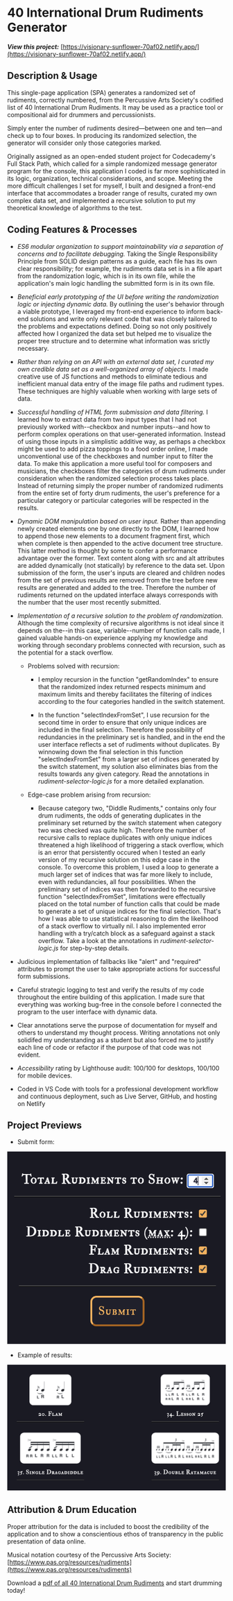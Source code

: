 # 40 International Drum Rudiments Generator

**_View this project:_** [https://visionary-sunflower-70af02.netlify.app/](https://visionary-sunflower-70af02.netlify.app/)

## Description & Usage

This single-page application (SPA) generates a randomized set of rudiments, correctly numbered, from the Percussive Arts Society's codified list of 40 International Drum Rudiments. It may be used as a practice tool or compositional aid for drummers and percussionists.

Simply enter the number of rudiments desired—between one and ten—and check up to four boxes. In producing its randomized selection, the generator will consider only those categories marked.

Originally assigned as an open-ended student project for Codecademy's Full Stack Path, which called for a simple randomized message generator program for the console, this application I coded is far more sophisticated in its logic, organization, technical considerations, and scope. Meeting the more difficult challenges I set for myself, I built and designed a front-end interface that accommodates a broader range of results, curated my own complex data set, and implemented a recursive solution to put my theoretical knowledge of algorithms to the test.

## Coding Features & Processes

- _ES6 modular organization to support maintainability via a separation of concerns and to facilitate debugging._ Taking the Single Responsibility Principle from SOLID design patterns as a guide, each file has its own clear responsibility; for example, the rudiments data set is in a file apart from the randomization logic, which is in its own file, while the application's main logic handling the submitted form is in its own file.

- _Beneficial early prototyping of the UI before writing the randomization logic or injecting dynamic data._ By outlining the user's behavior through a viable prototype, I leveraged my front-end experience to inform back-end solutions and write only relevant code that was closely tailored to the problems and expectations defined. Doing so not only positively affected how I organized the data set but helped me to visualize the proper tree structure and to determine what information was srictly necessary.

- _Rather than relying on an API with an external data set, I curated my own credible data set as a well-organized array of objects._ I made creative use of JS functions and methods to eliminate tedious and inefficient manual data entry of the image file paths and rudiment types. These techniques are highly valuable when working with large sets of data.

- _Successful handling of HTML form submission and data filtering._ I learned how to extract data from two input types that I had not previously worked with--checkbox and number inputs--and how to perform complex operations on that user-generated information. Instead of using those inputs in a simplistic additive way, as perhaps a checkbox might be used to add pizza toppings to a food order online, I made unconventional use of the checkboxes and number input to filter the data. To make this application a more useful tool for composers and musicians, the checkboxes filter the categories of drum rudiments under consideration when the randomized selection process takes place. Instead of returning simply the proper number of randomized rudiments from the entire set of forty drum rudiments, the user's preference for a particular category or particular categories will be respected in the results.

- _Dynamic DOM manipulation based on user input._ Rather than appending newly created elements one by one directly to the DOM, I learned how to append those new elements to a document fragment first, which when complete is then appended to the active document tree structure. This latter method is thought by some to confer a performance advantage over the former. Text content along with src and alt attributes are added dynamically (not statically) by reference to the data set. Upon submission of the form, the user's inputs are cleared and children nodes from the set of previous results are removed from the tree before new results are generated and added to the tree. Therefore the number of rudiments returned on the updated interface always corresponds with the number that the user most recently submitted.

- _Implementation of a recursive solution to the problem of randomization._ Although the time complexity of recursive algorithms is not ideal since it depends on the--in this case, variable--number of function calls made, I gained valuable hands-on experience applying my knowledge and working through secondary problems connected with recursion, such as the potential for a stack overflow.

  - Problems solved with recursion:

    - I employ recursion in the function "getRandomIndex" to ensure that the randomized index returned respects minimum and maximum limits and thereby facilitates the filtering of indices according to the four categories handled in the switch statement.

    - In the function "selectIndexFromSet", I use recursion for the second time in order to ensure that only unique indices are included in the final selection. Therefore the possibility of redundancies in the preliminary set is handled, and in the end the user interface reflects a set of rudiments without duplicates. By winnowing down the final selection in this function "selectIndexFromSet" from a larger set of indices generated by the switch statement, my solution also eliminates bias from the results towards any given category. Read the annotations in _rudiment-selector-logic.js_ for a more detailed explanation.

  - Edge-case problem arising from recursion:

    - Because category two, "Diddle Rudiments," contains only four drum rudiments, the odds of generating duplicates in the preliminary set returned by the switch statement when category two was checked was quite high. Therefore the number of recursive calls to replace duplicates with only unique indices threatened a high likelihood of triggering a stack overflow, which is an error that persistently occured when I tested an early version of my recursive solution on this edge case in the console. To overcome this problem, I used a loop to generate a much larger set of indices that was far more likely to include, even with redundancies, all four possibilities. When the preliminary set of indices was then forwarded to the recursive function "selectIndexFromSet", limitations were effectually placed on the total number of function calls that could be made to generate a set of unique indices for the final selection. That's how I was able to use statistical reasoning to dim the likelihood of a stack overflow to virtually nil. I also implemented error handling with a try/catch block as a safeguard against a stack overflow. Take a look at the annotations in _rudiment-selector-logic.js_ for step-by-step details.

- Judicious implementation of fallbacks like "alert" and "required" attributes to prompt the user to take appropriate actions for successful form submissions.

- Careful strategic logging to test and verify the results of my code throughout the entire building of this application. I made sure that everything was working bug-free in the console before I connected the program to the user interface with dynamic data.

- Clear annotations serve the purpose of documentation for myself and others to understand my thought process. Writing annotations not only solidifed my understanding as a student but also forced me to justify each line of code or refactor if the purpose of that code was not evident.

- _Accessibility_ rating by Lighthouse audit: 100/100 for desktops, 100/100 for mobile devices.

- Coded in VS Code with tools for a professional development workflow and continuous deployment, such as Live Server, GitHub, and hosting on Netlify

## Project Previews

- Submit form:

![40 International Drum Rudiments Generator form preview](./src/images/Project_Preview/rudiments-generator-preview-1.png)

- Example of results:

![40 International Drum Rudiments Generator results preview](./src/images/Project_Preview/rudiments-generator-preview-2.png)

## Attribution & Drum Education

Proper attribution for the data is included to boost the credibility of the application and to show a conscientious ethos of transparency in the public presentation of data online.

Musical notation courtesy of the Percussive Arts Society: [https://www.pas.org/resources/rudiments](https://www.pas.org/resources/rudiments)

Download a [pdf of all 40 International Drum Rudiments](https://www.pas.org/docs/default-source/default-document-library/pas-drum-rudiments-2018dcccc96de1726e19ba7fff00008669d1.pdf?sfvrsn=fdbeaea5_6) and start drumming today!
